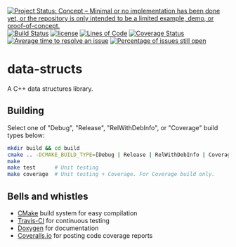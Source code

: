 [![Project Status: Concept – Minimal or no implementation has been done yet, or the repository is only intended to be a limited example, demo, or proof-of-concept.](http://www.repostatus.org/badges/latest/concept.svg)](http://www.repostatus.org/#concept)
[![Build Status](https://api.travis-ci.org/gajanan-choudhary/data-structs.svg?branch=master)](https://travis-ci.org/gajanan-choudhary/data-structs)
[![license](https://img.shields.io/badge/license-Unlicense-blue.svg)](https://github.com/gajanan-choudhary/data-structs/blob/master/LICENSE)
[![Lines of Code](https://tokei.rs/b1/github/gajanan-choudhary/data-structs)](https://github.com/Aaronepower/tokei)
[![Coverage Status](https://coveralls.io/repos/github/gajanan-choudhary/data-structs/badge.svg?branch=add_gcov)](https://coveralls.io/github/gajanan-choudhary/data-structs?branch=add_gcov)
[![Average time to resolve an issue](http://isitmaintained.com/badge/resolution/gajanan-choudhary/data-structs.svg)](http://isitmaintained.com/project/gajanan-choudhary/data-structs "Average time to resolve an issue")
[![Percentage of issues still open](http://isitmaintained.com/badge/open/gajanan-choudhary/data-structs.svg)](http://isitmaintained.com/project/gajanan-choudhary/data-structs "Percentage of issues still open")

# data-structs

A C++ data structures library.

## Building

Select one of "Debug", "Release", "RelWithDebInfo", or "Coverage" build types
below:

``` bash
mkdir build && cd build
cmake .. -DCMAKE_BUILD_TYPE=[Debug | Release | RelWithDebInfo | Coverage]
make
make test      # Unit testing
make coverage  # Unit testing + Coverage. For Coverage build only.
```

## Bells and whistles

-   [CMake](https://cmake.org/) build system for easy compilation
-   [Travis-CI](https://travis-ci.org/) for continuous testing
-   [Doxygen](http://www.stack.nl/~dimitri/doxygen/) for documentation
-   [Coveralls.io](https://coveralls.io/) for posting code coverage reports
